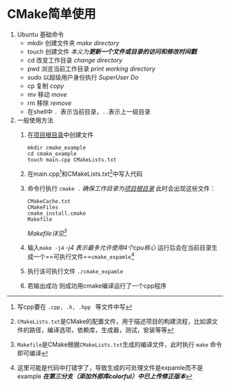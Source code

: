 # CMake简单使用

1. Ubuntu 基础命令
   - mkdir 创建文件夹 *make directory*
   - touch 创建文件 *本义为**更新一个文件或目录的访问和修改时间戳***
   - cd 改变工作目录 *change directory*
   - pwd 浏览当前工作目录 *print working directory*
   - sudo 以超级用户身份执行 *SuperUser Do*
   - cp 复制 *copy*
   - mv 移动 *move*
   - rm 移除 *remove*
   - 在shell中 `. `表示当前目录，` .. `表示上一级目录
  2. 一般使用方法
     1. 在<u>项目根目录</u>中创建文件
         ```
         mkdir cmake_example
        cd cmake_example
        touch main.cpp CMakeLists.txt
         ```
     2. 在main.cpp[^1]和CMakeLists.txt[^2]中写入代码
        
     3. 命令行执行  `cmake .` *确保工作目录为<u>项目根目录</u>*
      此时会出现这些文件：
         ```
         CMakeCache.txt 
         CMakeFiles 
         cmake_install.cmake 
         Makefile
         ````
        *Makefile详见[^3]*
     4. 输入`make -j4`  *-j4 表示最多允许使用4个cpu核心* 
      运行后会在当前目录生成一个==可执行文件==`cmake_expamle`[^4]
     5. 执行该可执行文件 
        `./cmake_expamle`
     6. 若输出成功 则成功用cmake编译运行了一个cpp程序



















[^1]:写cpp要在  `.cpp, .h, .hpp ` 等⽂件中写
[^2]:`CMakeLists.txt`是CMake的配置⽂件，⽤于描述项⽬的构建流程，⽐如源⽂件的路径，编译选项，依赖库，⽣成器，测试，安装等等
[^3]: `Makefile`是CMake根据`CMakeLists.txt`⽣成的编译⽂件，此时执⾏ `make` 命令即可编译
[^4]:这里可能是代码中打错字了，导致生成的可处理文件是expamle而不是example  ***在第三分支（添加外部库colorful）中已上传修正版本***
